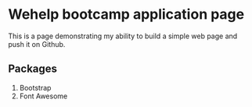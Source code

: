 # Wehelp bootcamp application page
This is a page demonstrating my ability to build a simple web page and push it on Github.
## Packages
1. Bootstrap
2. Font Awesome